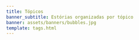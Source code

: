```yaml
---
title: Tópicos
banner_subtitle: Estórias organizadas por tópico
banner: assets/banners/bubbles.jpg
template: tags.html
---
```

